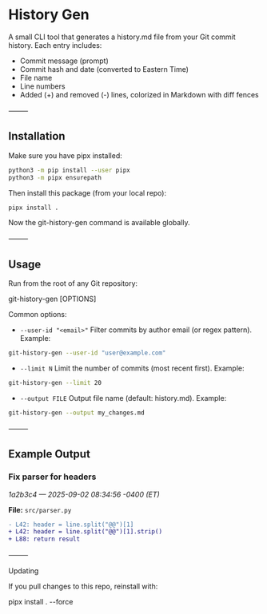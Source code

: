 # History Gen

A small CLI tool that generates a history.md file from your Git commit history.
Each entry includes:
  - Commit message (prompt)
  - Commit hash and date (converted to Eastern Time)
  - File name
  - Line numbers
  - Added (+) and removed (-) lines, colorized in Markdown with diff fences

⸻

## Installation

Make sure you have pipx installed:

```bash
python3 -m pip install --user pipx
python3 -m pipx ensurepath
```

Then install this package (from your local repo):


```bash
pipx install .
```

Now the git-history-gen command is available globally.

⸻

## Usage

Run from the root of any Git repository:

git-history-gen [OPTIONS]

Common options:
  - `--user-id "<email>"`
Filter commits by author email (or regex pattern).
Example:


```bash
git-history-gen --user-id "user@example.com"
```

  - `--limit N`
Limit the number of commits (most recent first).
Example:

```bash
git-history-gen --limit 20
```

  - `--output FILE`
Output file name (default: history.md).
Example:

```bash
git-history-gen --output my_changes.md
``````



⸻

## Example Output

### Fix parser for headers
*1a2b3c4 — 2025-09-02 08:34:56 -0400 (ET)*

**File:** `src/parser.py`

```diff
- L42: header = line.split("@@")[1]
+ L42: header = line.split("@@")[1].strip()
+ L88: return result
```


⸻

Updating

If you pull changes to this repo, reinstall with:

pipx install . --force

